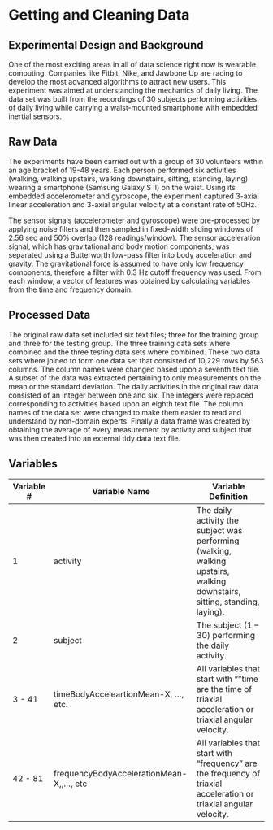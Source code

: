 Getting and Cleaning Data
=========================

Experimental Design and Background
----------------------------------
One of the most exciting areas in all of data science right now is wearable computing. Companies like Fitbit, Nike, and Jawbone Up are racing to develop the most advanced algorithms to attract new users. This experiment was aimed at understanding the mechanics of daily living. The data set was built from the recordings of 30 subjects performing activities of daily living while carrying a waist-mounted smartphone with embedded inertial sensors.

Raw Data
--------
The experiments have been carried out with a group of 30 volunteers within an age bracket of 19-48 years. Each person performed six activities (walking, walking upstairs, walking downstairs, sitting, standing, laying) wearing a smartphone (Samsung Galaxy S II) on the waist. Using its embedded accelerometer and gyroscope, the experiment captured 3-axial linear acceleration and 3-axial angular velocity at a constant rate of 50Hz.

The sensor signals (accelerometer and gyroscope) were pre-processed by applying noise filters and then sampled in fixed-width sliding windows of 2.56 sec and 50% overlap (128 readings/window). The sensor acceleration signal, which has gravitational and body motion components, was separated using a Butterworth low-pass filter into body acceleration and gravity. The gravitational force is assumed to have only low frequency components, therefore a filter with 0.3 Hz cutoff frequency was used. From each window, a vector of features was obtained by calculating variables from the time and frequency domain.

Processed Data
--------------
The original raw data set included six text files; three for the training group and three for the testing group. The three training data sets where combined and the three testing data sets where combined. These two data sets where joined to form one data set that consisted of 10,229 rows by 563 columns. The column names were changed based upon a seventh text file. A subset of the data was extracted pertaining to only measurements on the mean or the standard deviation. The daily activities in the original raw data consisted of an integer between one and six. The integers were replaced corresponding to activities based upon an eighth text file. The column names of the data set were changed to make them easier to read and understand by non-domain experts. Finally a data frame was created by obtaining the average of every measurement by activity and subject that was then created into an external tidy data text file.

Variables
---------
| Variable # | Variable Name                           | Variable Definition                                                                                                       |
|------------|-----------------------------------------|---------------------------------------------------------------------------------------------------------------------------|
| 1          | activity                                | The daily activity the subject was performing (walking, walking upstairs, walking downstairs, sitting, standing, laying). |
| 2          | subject                                 | The subject (1 – 30) performing the daily activity.                                                                       |
| 3 - 41     | timeBodyAcceleartionMean-X, …, etc.     | All variables that start with “”time are the time of triaxial acceleration or triaxial angular velocity.                  |
| 42 - 81    | frequencyBodyAccelerationMean-X,,…, etc | All variables that start with “frequency” are the frequency of triaxial acceleration or triaxial angular velocity.        |
